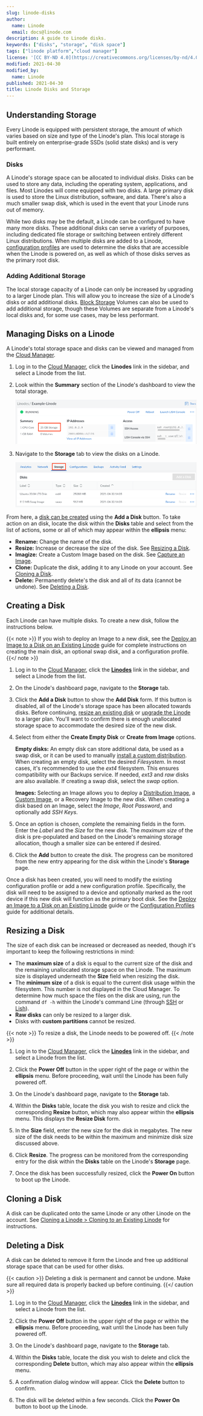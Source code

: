 ```yaml
---
slug: linode-disks
author:
  name: Linode
  email: docs@linode.com
description: A guide to Linode disks.
keywords: ["disks", "storage", "disk space"]
tags: ["linode platform","cloud manager"]
license: '[CC BY-ND 4.0](https://creativecommons.org/licenses/by-nd/4.0)'
modified: 2021-04-30
modified_by:
  name: Linode
published: 2021-04-30
title: Linode Disks and Storage
---
```


## Understanding Storage

Every Linode is equipped with persistent storage, the amount of which varies based on size and type of the Linode's plan. This local storage is built entirely on enterprise-grade SSDs (solid state disks) and is very performant.

### Disks

A Linode's storage space can be allocated to individual *disks*. Disks can be used to store any data, including the operating system, applications, and files. Most Linodes will come equipped with two disks. A large primary disk is used to store the Linux distribution, software, and data. There's also a much smaller swap disk, which is used in the event that your Linode runs out of memory.

While two disks may be the default, a Linode can be configured to have many more disks. These additional disks can serve a variety of purposes, including dedicated file storage or switching between entirely different Linux distributions. When multiple disks are added to a Linode, [configuration profiles](/docs/guides/linode-configuration-profiles) are used to determine the disks that are accessible when the Linode is powered on, as well as which of those disks serves as the primary root disk.

### Adding Additional Storage

The local storage capacity of a Linode can only be increased by upgrading to a larger Linode plan. This will allow you to increase the size of a Linode's disks or add additional disks. [Block Storage](/docs/products/storage/block-storage/) Volumes can also be used to add additional storage, though these Volumes are separate from a Linode's local disks and, for some use cases, may be less performant.

## Managing Disks on a Linode

A Linode's total storage space and disks can be viewed and managed from the [Cloud Manager](https://cloud.linode.com).

1. Log in to the [Cloud Manager](https://cloud.linode.com), click the **Linodes** link in the sidebar, and select a Linode from the list.
1. Look within the **Summary** section of the Linode's dashboard to view the total storage.

    ![Viewing the total storage on a Linode](linode-storage.png "Viewing the total Storage on a Linode")

1. Navigate to the **Storage** tab to view the disks on a Linode.

    ![Viewing the total storage on a Linode](linode-disks.png "Viewing the total Storage on a Linode")

From here, a [disk can be created](#creating-a-disk) using the **Add a Disk** button. To take action on an disk, locate the disk within the **Disks** table and select from the list of actions, some or all of which may appear within the **ellipsis** menu:

- **Rename:** Change the name of the disk.
- **Resize:** Increase or decrease the size of the disk. See [Resizing a Disk](#resizing-a-disk).
- **Imagize:** Create a Custom Image based on the disk. See [Capture an Image](/docs/products/tools/images/guides/capture-an-image/).
- **Clone:** Duplicate the disk, adding it to any Linode on your account. See [Cloning a Disk](#cloning-a-disk).
- **Delete:** Permanently delete's the disk and all of its data (cannot be undone). See [Deleting a Disk](#deleting-a-disk).

## Creating a Disk

Each Linode can have multiple disks. To create a new disk, follow the instructions below.

{{< note >}}
If you wish to deploy an Image to a new disk, see the [Deploy an Image to a Disk on an Existing Linode](/docs/guides/deploy-an-image-to-a-linode/) guide for complete instructions on creating the main disk, an optional swap disk, and a configuration profile.
{{</ note >}}

1. Log in to the [Cloud Manager](https://cloud.linode.com/), click the **[Linodes](https://cloud.linode.com/linodes)** link in the sidebar, and select a Linode from the list.

1. On the Linode's dashboard page, navigate to the **Storage** tab.

1. Click the **Add a Disk** button to show the **Add Disk** form. If this button is disabled, all of the Linode's storage space has been allocated towards disks. Before continuing, [resize an existing disk](#resize-a-disk) or [upgrade the Linode](/docs/guides/resizing-a-linode/) to a larger plan. You'll want to confirm there is enough unallocated storage space to accommodate the desired size of the new disk.

1. Select from either the **Create Empty Disk** or **Create from Image** options.

    **Empty disks:** An empty disk can store additional data, be used as a swap disk, or it can be used to manually [install a custom distribution](/docs/guides/install-a-custom-distribution-on-a-linode/). When creating an empty disk, select the desired *Filesystem*. In most cases, it's recommended to use the *ext4* filesystem. This ensures compatibility with our Backups service. If needed, *ext3* and *raw* disks are also available. If creating a swap disk, select the *swap* option.

    **Images:** Selecting an Image allows you to deploy a [Distribution Image](https://www.linode.com/distributions/), a [Custom Image](/docs/products/tools/images/), or a Recovery Image to the new disk. When creating a disk based on an Image, select the *Image*, *Root Password*, and optionally add *SSH Keys*.

1. Once an option is chosen, complete the remaining fields in the form. Enter the *Label* and the *Size* for the new disk. The *maximum size* of the disk is pre-populated and based on the Linode's remaining storage allocation, though a smaller size can be entered if desired.

1. Click the **Add** button to create the disk. The progress can be monitored from the new entry appearing for the disk within the Linode's **Storage** page.

Once a disk has been created, you will need to modify the existing configuration profile or add a new configuration profile. Specifically, the disk will need to be assigned to a device and optionally marked as the root device if this new disk will function as the primary boot disk. See the [Deploy an Image to a Disk on an Existing Linode](/docs/guides/deploy-an-image-to-a-linode/) guide or the [Configuration Profiles](/docs/guides/linode-configuration-profiles) guide for additional details.

## Resizing a Disk

The size of each disk can be increased or decreased as needed, though it's important to keep the following restrictions in mind:

- The **maximum size** of a disk is equal to the current size of the disk and the remaining unallocated storage space on the Linode. The maximum size is displayed underneath the **Size** field when resizing the disk.
- The **minimum size** of a disk is equal to the current disk usage within the filesystem. This number is not displayed in the Cloud Manager. To determine how much space the files on the disk are using, run the command `df -h` within the Linode's command Line (through [SSH](/docs/guides/getting-started/#connect-to-your-linode-via-ssh) or [Lish](https://www.linode.com/docs/guides/using-the-linode-shell-lish/)).
- **Raw disks** can only be resized to a larger disk.
- Disks with **custom partitions** cannot be resized.

{{< note >}}
To resize a disk, the Linode needs to be powered off.
{{< /note >}}

1. Log in to the [Cloud Manager](https://cloud.linode.com/), click the **[Linodes](https://cloud.linode.com/linodes)** link in the sidebar, and select a Linode from the list.

1. Click the **Power Off** button in the upper right of the page or within the **ellipsis** menu. Before proceeding, wait until the Linode has been fully powered off.

1. On the Linode's dashboard page, navigate to the **Storage** tab.

1. Within the **Disks** table, locate the disk you wish to resize and click the corresponding **Resize** button, which may also appear within the **ellipsis** menu. This displays the **Resize Disk** form.

1.  In the **Size** field, enter the new size for the disk in megabytes. The new size of the disk needs to be within the maximum and minimize disk size discussed above.

1.  Click **Resize**. The progress can be monitored from the corresponding entry for the disk within the **Disks** table on the Linode's **Storage** page.

1.  Once the disk has been successfully resized, click the **Power On** button to boot up the Linode.

## Cloning a Disk

A disk can be duplicated onto the same Linode or any other Linode on the account. See [Cloning a Linode > Cloning to an Existing Linode](/docs/guides/clone-your-linode/#cloning-to-an-existing-linode) for instructions.

## Deleting a Disk

A disk can be deleted to remove it form the Linode and free up additional storage space that can be used for other disks.

{{< caution >}}
Deleting a disk is permanent and cannot be undone. Make sure all required data is properly backed up before continuing.
{{</ caution >}}

1. Log in to the [Cloud Manager](https://cloud.linode.com/), click the **[Linodes](https://cloud.linode.com/linodes)** link in the sidebar, and select a Linode from the list.

1. Click the **Power Off** button in the upper right of the page or within the **ellipsis** menu. Before proceeding, wait until the Linode has been fully powered off.

1. On the Linode's dashboard page, navigate to the **Storage** tab.

1. Within the **Disks** table, locate the disk you wish to delete and click the corresponding **Delete** button, which may also appear within the **ellipsis** menu.

1. A confirmation dialog window will appear. Click the **Delete** button to confirm.

1. The disk will be deleted within a few seconds. Click the **Power On** button to boot up the Linode.
